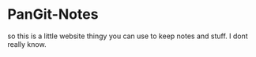 # PanGit-Notes
so this is a little website thingy you can use to keep notes and stuff. I dont really know.
